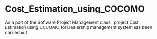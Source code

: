 # Cost_Estimation_using_COCOMO
As a part of the Software Project Management class , project Cost Estimation using COCOMO for Dealership management system has been carried out
